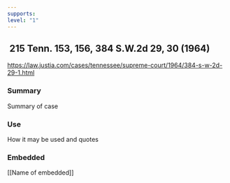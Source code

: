 ```yaml
---
supports: 
level: "1"
---
```

##  215 Tenn. 153, 156, 384 S.W.2d 29, 30 (1964)

https://law.justia.com/cases/tennessee/supreme-court/1964/384-s-w-2d-29-1.html
### Summary

Summary of case

### Use

How it may be used and quotes

### Embedded

[[Name of embedded]]